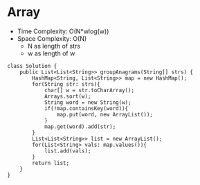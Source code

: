 # Array
* Time Complexity: O(N*wlog(w))
* Space Complexity: O(N)
	* N as length of strs
	* w as length of w
```
class Solution {
    public List<List<String>> groupAnagrams(String[] strs) {
        HashMap<String, List<String>> map = new HashMap();
        for(String str: strs){
            char[] w = str.toCharArray();
            Arrays.sort(w);
            String word = new String(w);
            if(!map.containsKey(word)){
                map.put(word, new ArrayList());
            }
            map.get(word).add(str);
        }
        List<List<String>> list = new ArrayList();
        for(List<String> vals: map.values()){
            list.add(vals);
        }
        return list;
    }
}
```